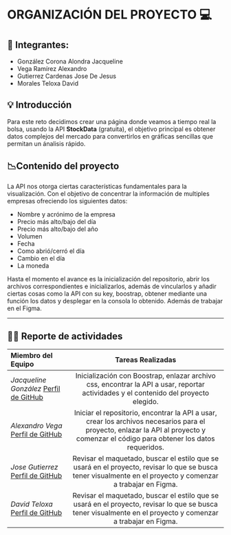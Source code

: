 # ORGANIZACIÓN DEL PROYECTO 💻

## 👤 Integrantes: 
- González Corona Alondra Jacqueline
- Vega Ramírez Alexandro
- Gutierrez Cardenas Jose De Jesus
- Morales Teloxa David 

## 💡 Introducción 

Para este reto decidimos crear una página donde veamos a tiempo real la bolsa, usando la API **StockData** (gratuita), el objetivo principal es obtener datos complejos del mercado para convertirlos en gráficas sencillas que permitan un ánalisis rápido.  

## 📉Contenido del proyecto 

La API nos otorga ciertas características fundamentales para la visualización. Con el objetivo de concentrar la información de multiples empresas ofreciendo los siguientes datos:

* Nombre y acrónimo de la empresa
* Precio más alto/bajo del día
* Precio más alto/bajo del año
* Volumen
* Fecha
* Como abrió/cerró el día
* Cambio en el día
* La moneda 
 

Hasta el momento el avance es la inicialización del repositorio, abrir los archivos correspondientes e inicializarlos, además de vincularlos y añadir ciertas cosas como la API con su key, boostrap, obtener mediante una función los datos y desplegar en la consola lo obtenido. Además de trabajar en el Figma. 

---

## 🧑‍💻 Reporte de actividades 


| **Miembro del Equipo**  | **Tareas Realizadas** | 
| :--- | :---: |
| *Jacqueline González* [Perfil de GitHub](https://github.com/ajgc6) | Inicialización con Boostrap, enlazar archivo css, encontrar la API a usar, reportar actividades y el contenido del proyecto elegido. | 
| *Alexandro Vega* [Perfil de GitHub](https://github.com/Cloneeu)| Iniciar el repositorio, encontrar la API a usar, crear los archivos necesarios para el proyecto, enlazar la API al proyecto y comenzar el código para obtener los datos requeridos. |
| *Jose Gutierrez* [Perfil de GitHub](https://github.com/VidarSD) | Revisar el maquetado, buscar el estilo que se usará en el proyecto, revisar lo que se busca tener visualmente en el proyecto y comenzar a trabajar en Figma. |
| *David Teloxa* [Perfil de GitHub](https://github.com/Teloxa) | Revisar el maquetado, buscar el estilo que se usará en el proyecto, revisar lo que se busca tener visualmente en el proyecto y comenzar a trabajar en Figma.| 


